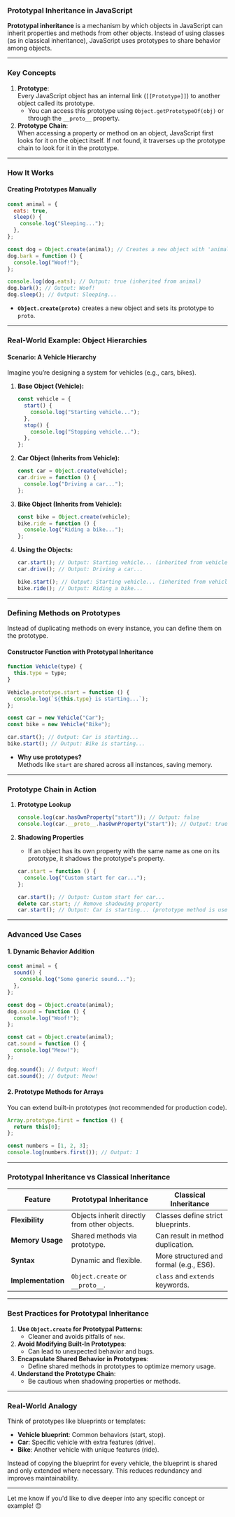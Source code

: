 ### **Prototypal Inheritance in JavaScript**

**Prototypal inheritance** is a mechanism by which objects in JavaScript can inherit properties and methods from other objects. Instead of using classes (as in classical inheritance), JavaScript uses prototypes to share behavior among objects.

---

### **Key Concepts**

1. **Prototype**:  
   Every JavaScript object has an internal link (`[[Prototype]]`) to another object called its prototype.
   - You can access this prototype using `Object.getPrototypeOf(obj)` or through the `__proto__` property.
2. **Prototype Chain**:  
   When accessing a property or method on an object, JavaScript first looks for it on the object itself. If not found, it traverses up the prototype chain to look for it in the prototype.

---

### **How It Works**

#### Creating Prototypes Manually

```javascript
const animal = {
  eats: true,
  sleep() {
    console.log("Sleeping...");
  },
};

const dog = Object.create(animal); // Creates a new object with 'animal' as its prototype
dog.bark = function () {
  console.log("Woof!");
};

console.log(dog.eats); // Output: true (inherited from animal)
dog.bark(); // Output: Woof!
dog.sleep(); // Output: Sleeping...
```

- **`Object.create(proto)`** creates a new object and sets its prototype to `proto`.

---

### **Real-World Example: Object Hierarchies**

#### Scenario: A Vehicle Hierarchy

Imagine you’re designing a system for vehicles (e.g., cars, bikes).

1. **Base Object (Vehicle):**

   ```javascript
   const vehicle = {
     start() {
       console.log("Starting vehicle...");
     },
     stop() {
       console.log("Stopping vehicle...");
     },
   };
   ```

2. **Car Object (Inherits from Vehicle):**

   ```javascript
   const car = Object.create(vehicle);
   car.drive = function () {
     console.log("Driving a car...");
   };
   ```

3. **Bike Object (Inherits from Vehicle):**

   ```javascript
   const bike = Object.create(vehicle);
   bike.ride = function () {
     console.log("Riding a bike...");
   };
   ```

4. **Using the Objects:**

   ```javascript
   car.start(); // Output: Starting vehicle... (inherited from vehicle)
   car.drive(); // Output: Driving a car...

   bike.start(); // Output: Starting vehicle... (inherited from vehicle)
   bike.ride(); // Output: Riding a bike...
   ```

---

### **Defining Methods on Prototypes**

Instead of duplicating methods on every instance, you can define them on the prototype.

#### Constructor Function with Prototypal Inheritance

```javascript
function Vehicle(type) {
  this.type = type;
}

Vehicle.prototype.start = function () {
  console.log(`${this.type} is starting...`);
};

const car = new Vehicle("Car");
const bike = new Vehicle("Bike");

car.start(); // Output: Car is starting...
bike.start(); // Output: Bike is starting...
```

- **Why use prototypes?**  
   Methods like `start` are shared across all instances, saving memory.

---

### **Prototype Chain in Action**

1. **Prototype Lookup**

   ```javascript
   console.log(car.hasOwnProperty("start")); // Output: false
   console.log(car.__proto__.hasOwnProperty("start")); // Output: true
   ```

2. **Shadowing Properties**

   - If an object has its own property with the same name as one on its prototype, it shadows the prototype's property.

   ```javascript
   car.start = function () {
     console.log("Custom start for car...");
   };

   car.start(); // Output: Custom start for car...
   delete car.start; // Remove shadowing property
   car.start(); // Output: Car is starting... (prototype method is used)
   ```

---

### **Advanced Use Cases**

#### 1. **Dynamic Behavior Addition**

```javascript
const animal = {
  sound() {
    console.log("Some generic sound...");
  },
};

const dog = Object.create(animal);
dog.sound = function () {
  console.log("Woof!");
};

const cat = Object.create(animal);
cat.sound = function () {
  console.log("Meow!");
};

dog.sound(); // Output: Woof!
cat.sound(); // Output: Meow!
```

#### 2. **Prototype Methods for Arrays**

You can extend built-in prototypes (not recommended for production code).

```javascript
Array.prototype.first = function () {
  return this[0];
};

const numbers = [1, 2, 3];
console.log(numbers.first()); // Output: 1
```

---

### **Prototypal Inheritance vs Classical Inheritance**

| **Feature**        | **Prototypal Inheritance**                   | **Classical Inheritance**               |
| ------------------ | -------------------------------------------- | --------------------------------------- |
| **Flexibility**    | Objects inherit directly from other objects. | Classes define strict blueprints.       |
| **Memory Usage**   | Shared methods via prototype.                | Can result in method duplication.       |
| **Syntax**         | Dynamic and flexible.                        | More structured and formal (e.g., ES6). |
| **Implementation** | `Object.create` or `__proto__`.              | `class` and `extends` keywords.         |

---

### **Best Practices for Prototypal Inheritance**

1. **Use `Object.create` for Prototypal Patterns**:
   - Cleaner and avoids pitfalls of `new`.
2. **Avoid Modifying Built-In Prototypes**:
   - Can lead to unexpected behavior and bugs.
3. **Encapsulate Shared Behavior in Prototypes**:
   - Define shared methods in prototypes to optimize memory usage.
4. **Understand the Prototype Chain**:
   - Be cautious when shadowing properties or methods.

---

### **Real-World Analogy**

Think of prototypes like blueprints or templates:

- **Vehicle blueprint**: Common behaviors (start, stop).
- **Car**: Specific vehicle with extra features (drive).
- **Bike**: Another vehicle with unique features (ride).

Instead of copying the blueprint for every vehicle, the blueprint is shared and only extended where necessary. This reduces redundancy and improves maintainability.

---

Let me know if you'd like to dive deeper into any specific concept or example! 😊
